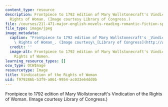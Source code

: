 ```yaml
---
content_type: resource
description: Frontpiece to 1792 edition of Mary Wollstonecraft's Vindication of the
  Rights of Woman. (Image courtesy Library of Congress.)
file: /courses/21l-471-major-english-novels-reading-romantic-fiction-spring-2002/f979286b53f9a8619954ac033e64dd0b_21l-471s02.jpg
file_type: image/jpeg
image_metadata:
  caption: "Frontpiece to 1792 edition of Mary Wollstonecraft's _Vindication of the\
    \ Rights of Woman_. (Image courtesy\_[Library of Congress](http://www.loc.gov/exhibits/british/britobje.html).)"
  credit: ''
  image-alt: Frontpiece to 1792 edition of Mary Wollstonecraft's Vindication of the
    Rights of Women.
learning_resource_types: []
ocw_type: OCWImage
resourcetype: Image
title: Vindication of the Rights of Woman
uid: f979286b-53f9-a861-9954-ac033e64dd0b
---
```

Frontpiece to 1792 edition of Mary Wollstonecraft's Vindication of the Rights of Woman. (Image courtesy Library of Congress.)

